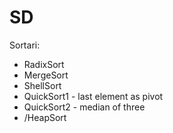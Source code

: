 # SD
Sortari:
  - RadixSort
  - MergeSort
  - ShellSort
  - QuickSort1 - last element as pivot
  - QuickSort2 -  median of three
  - /HeapSort

